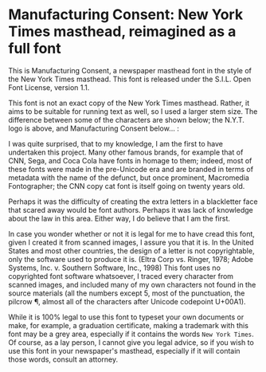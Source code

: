 Manufacturing Consent: New York Times masthead, reimagined as a full font
===========================================================

This is Manufacturing Consent, a newspaper masthead font in the style of the New York Times masthead.
This font is released under the S.I.L. Open Font License, version 1.1.

This font is not an exact copy of the New York Times masthead. Rather, it aims to be suitable for running text as well, so I used a larger stem size. The difference between some of the characters are shown below; the N.Y.T. logo is above, and Manufacturing Consent below... :

I was quite surprised, that to my knowledge, I am the first to have undertaken this project. Many other famous brands, for example that of CNN, Sega, and Coca Cola have fonts in homage to them; indeed, most of these fonts were made in the pre-Unicode era and are branded in terms of metadata with the name of the defunct, but once prominent, Macromedia Fontographer; the CNN copy cat font is itself going on twenty years old.

Perhaps it was the difficulty of creating the extra letters in a blackletter face that scared away would be font authors. Perhaps it was lack of knowledge about the law in this area. Either way, I do believe that I am the first.

In case you wonder whether or not it is legal for me to have cread this font, given I created it from scanned images, I assure you that it is. In the United States and most other countries, the design of a letter is not copyrightable, only the software used to produce it is. (Eltra Corp vs. Ringer, 1978; Adobe Systems, Inc. v. Southern Software, Inc., 1998) This font uses no copyrighted font software whatsoever, I traced every character from scanned images, and included many of my own characters not found in the source materials (all the numbers except 5, most of the punctuation, the pilcrow ¶, almost all of the characters after Unicode codepoint U+00A1).

While it is 100\% legal to use this font to typeset your own documents or make, for example, a graduation certificate, making a trademark with this font may be a grey area, especially if it contains the words `New York Times`. Of course, as a lay person, I cannot give you legal advice, so if you wish to use this font in your newspaper's masthead, especially if it will contain those words, consult an attorney.
